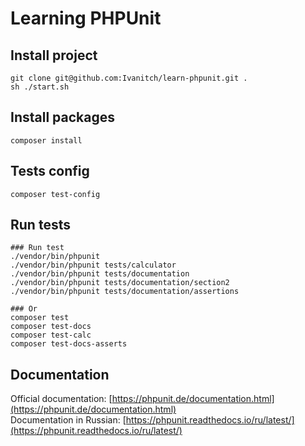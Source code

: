 # Learning PHPUnit

## Install project
``` 
git clone git@github.com:Ivanitch/learn-phpunit.git .
sh ./start.sh
``` 
## Install packages
``` 
composer install
```
## Tests config
``` 
composer test-config
```
## Run tests
```
### Run test
./vendor/bin/phpunit
./vendor/bin/phpunit tests/calculator
./vendor/bin/phpunit tests/documentation
./vendor/bin/phpunit tests/documentation/section2
./vendor/bin/phpunit tests/documentation/assertions

### Or
composer test
composer test-docs
composer test-calc
composer test-docs-asserts
 ```

## Documentation
Official documentation: [https://phpunit.de/documentation.html](https://phpunit.de/documentation.html)  
Documentation in Russian: [https://phpunit.readthedocs.io/ru/latest/](https://phpunit.readthedocs.io/ru/latest/)